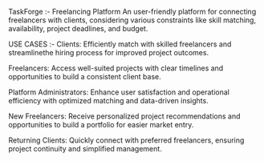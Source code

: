 TaskForge :- Freelancing Platform
An user-friendly platform for connecting freelancers with clients, considering various constraints
like skill matching, availability, project deadlines, and budget.

USE CASES :-
Clients: Efficiently match with skilled freelancers and streamlinethe hiring process
for improved project outcomes.

Freelancers: Access well-suited projects with clear timelines and opportunities
to build a consistent client base.

Platform Administrators: Enhance user satisfaction and operational efficiency with
optimized matching and data-driven insights.

New Freelancers: Receive personalized project recommendations and opportunities
to build a portfolio for easier market entry.

Returning Clients: Quickly connect with preferred freelancers, ensuring project
continuity and simplified management.
